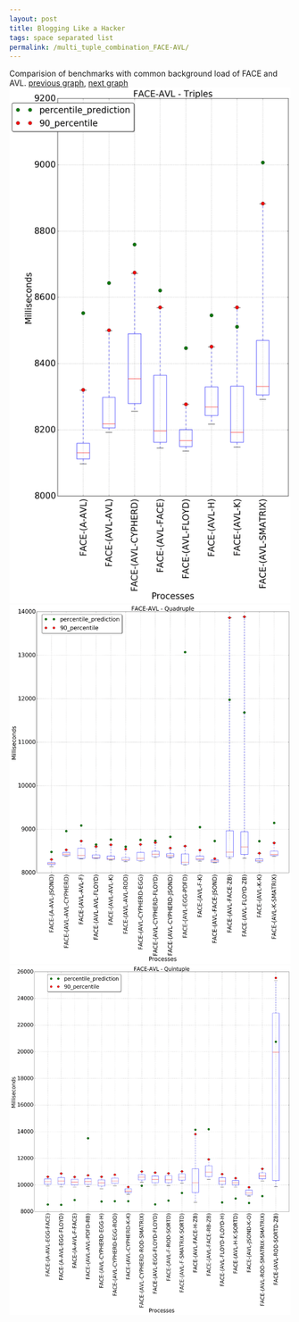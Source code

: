 ```yaml
---
layout: post
title: Blogging Like a Hacker
tags: space separated list
permalink: /multi_tuple_combination_FACE-AVL/
---
```


Comparision of benchmarks with common background load of FACE and AVL.
[previous graph](./multi_tuple_combination_F-ZB/), [next graph](./multi_tuple_combination_FACE-A/)
<img src="./images/triple/FACE/FACE-AVL_box.png" alt="graph figure"><img src="./images/quadruple/FACE/FACE-AVL_box.png" alt="graph figure"><img src="./images/quintuple/FACE/FACE-AVL_box.png" alt="graph figure">
